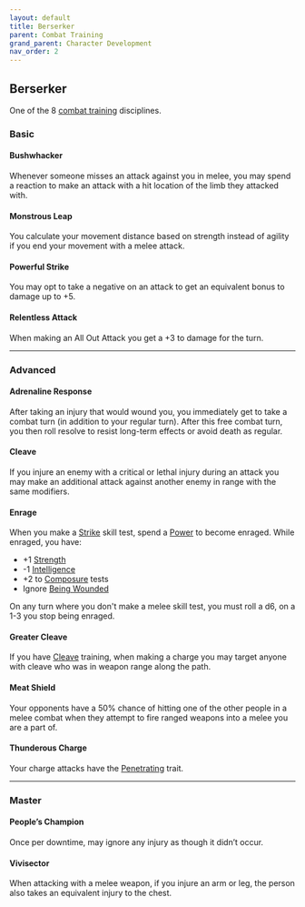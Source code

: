 ```yaml
---
layout: default
title: Berserker
parent: Combat Training
grand_parent: Character Development
nav_order: 2
---
```

## Berserker
One of the 8 [combat training](Combat-Training) disciplines.

### Basic
#### Bushwhacker
Whenever someone misses an attack against you in melee, you may spend a reaction to make an attack with a hit location of the limb they attacked with.

#### Monstrous Leap
You calculate your movement distance based on strength instead of agility if you end your movement with a melee attack. 

#### Powerful Strike
You may opt to take a negative on an attack to get an equivalent bonus to damage up to +5.

#### Relentless Attack
When making an All Out Attack you get a +3 to damage for the turn.

---
### Advanced

#### Adrenaline Response
After taking an injury that would wound you, you immediately get to take a combat turn (in addition to your regular turn). After this free combat turn, you then roll resolve to resist long-term effects or avoid death as regular. 

#### Cleave
If you injure an enemy with a critical or lethal injury during an attack you may make an additional attack against another enemy in range with the same modifiers.

#### Enrage
When you make a [Strike](Strike) skill test, spend a [Power](Stats#Power) to become enraged. While enraged, you have: 
* +1 [Strength](Strength) 
* -1 [Intelligence](Intelligence)
* +2 to [Composure](Composure) tests
* Ignore [Being Wounded](Injury#Wounded)

On any turn where you don't make a melee skill test, you must roll a d6, on a 1-3 you stop being enraged.

#### Greater Cleave
If you have [Cleave](#Cleave) training, when making a charge you may target anyone with cleave who was in weapon range along the path.

#### Meat Shield
Your opponents have a 50% chance of hitting one of the other people in a melee combat when they attempt to fire ranged weapons into a melee you are a part of.

#### Thunderous Charge
Your charge attacks have the [Penetrating](Weapon-Traits#Penetrating) trait.

---

### Master
#### People’s Champion
Once per downtime, may ignore any injury as though it didn’t occur.

#### Vivisector
When attacking with a melee weapon, if you injure an arm or leg, the person also takes an equivalent injury to the chest.